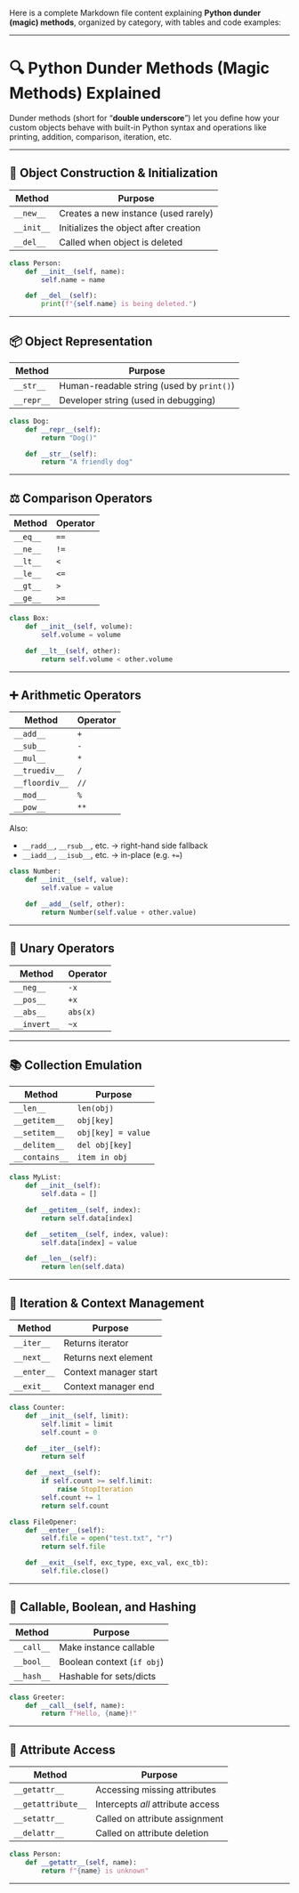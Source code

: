 Here is a complete Markdown file content explaining **Python dunder (magic) methods**, organized by category, with tables and code examples:

---

# 🔍 Python Dunder Methods (Magic Methods) Explained

Dunder methods (short for “**double underscore**”) let you define how your custom objects behave with built-in Python syntax and operations like printing, addition, comparison, iteration, etc.

---

## 🔧 Object Construction & Initialization

| Method      | Purpose                                              |
|-------------|------------------------------------------------------|
| `__new__`   | Creates a new instance (used rarely)                 |
| `__init__`  | Initializes the object after creation                |
| `__del__`   | Called when object is deleted                        |

```python
class Person:
    def __init__(self, name):
        self.name = name

    def __del__(self):
        print(f"{self.name} is being deleted.")
````

---

## 📦 Object Representation

| Method     | Purpose                                   |
| ---------- | ----------------------------------------- |
| `__str__`  | Human-readable string (used by `print()`) |
| `__repr__` | Developer string (used in debugging)      |

```python
class Dog:
    def __repr__(self):
        return "Dog()"

    def __str__(self):
        return "A friendly dog"
```

---

## ⚖️ Comparison Operators

| Method   | Operator |
| -------- | -------- |
| `__eq__` | `==`     |
| `__ne__` | `!=`     |
| `__lt__` | `<`      |
| `__le__` | `<=`     |
| `__gt__` | `>`      |
| `__ge__` | `>=`     |

```python
class Box:
    def __init__(self, volume):
        self.volume = volume

    def __lt__(self, other):
        return self.volume < other.volume
```

---

## ➕ Arithmetic Operators

| Method         | Operator |
| -------------- | -------- |
| `__add__`      | `+`      |
| `__sub__`      | `-`      |
| `__mul__`      | `*`      |
| `__truediv__`  | `/`      |
| `__floordiv__` | `//`     |
| `__mod__`      | `%`      |
| `__pow__`      | `**`     |

Also:

* `__radd__`, `__rsub__`, etc. → right-hand side fallback
* `__iadd__`, `__isub__`, etc. → in-place (e.g. `+=`)

```python
class Number:
    def __init__(self, value):
        self.value = value

    def __add__(self, other):
        return Number(self.value + other.value)
```

---

## 🧱 Unary Operators

| Method       | Operator |
| ------------ | -------- |
| `__neg__`    | `-x`     |
| `__pos__`    | `+x`     |
| `__abs__`    | `abs(x)` |
| `__invert__` | `~x`     |

---

## 📚 Collection Emulation

| Method         | Purpose            |
| -------------- | ------------------ |
| `__len__`      | `len(obj)`         |
| `__getitem__`  | `obj[key]`         |
| `__setitem__`  | `obj[key] = value` |
| `__delitem__`  | `del obj[key]`     |
| `__contains__` | `item in obj`      |

```python
class MyList:
    def __init__(self):
        self.data = []

    def __getitem__(self, index):
        return self.data[index]

    def __setitem__(self, index, value):
        self.data[index] = value

    def __len__(self):
        return len(self.data)
```

---

## 🔁 Iteration & Context Management

| Method      | Purpose               |
| ----------- | --------------------- |
| `__iter__`  | Returns iterator      |
| `__next__`  | Returns next element  |
| `__enter__` | Context manager start |
| `__exit__`  | Context manager end   |

```python
class Counter:
    def __init__(self, limit):
        self.limit = limit
        self.count = 0

    def __iter__(self):
        return self

    def __next__(self):
        if self.count >= self.limit:
            raise StopIteration
        self.count += 1
        return self.count
```

```python
class FileOpener:
    def __enter__(self):
        self.file = open("test.txt", "r")
        return self.file

    def __exit__(self, exc_type, exc_val, exc_tb):
        self.file.close()
```

---

## 🧪 Callable, Boolean, and Hashing

| Method     | Purpose                    |
| ---------- | -------------------------- |
| `__call__` | Make instance callable     |
| `__bool__` | Boolean context (`if obj`) |
| `__hash__` | Hashable for sets/dicts    |

```python
class Greeter:
    def __call__(self, name):
        return f"Hello, {name}!"
```

---

## 🎯 Attribute Access

| Method             | Purpose                           |
| ------------------ | --------------------------------- |
| `__getattr__`      | Accessing missing attributes      |
| `__getattribute__` | Intercepts *all* attribute access |
| `__setattr__`      | Called on attribute assignment    |
| `__delattr__`      | Called on attribute deletion      |

```python
class Person:
    def __getattr__(self, name):
        return f"{name} is unknown"
```

---

